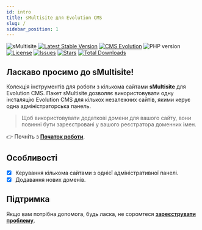 ```yaml
---
id: intro
title: sMultisite для Evolution CMS
slug: /
sidebar_position: 1
---
```


![sMultisite](https://repository-images.githubusercontent.com/683186810/d71c1c9b-f143-4000-8125-5104eeee067b)
[![Latest Stable Version](https://img.shields.io/packagist/v/seiger/sMultisite?label=version)](https://packagist.org/packages/seiger/smultisite)
[![CMS Evolution](https://img.shields.io/badge/CMS-Evolution-brightgreen.svg)](https://github.com/evolution-cms/evolution)
![PHP version](https://img.shields.io/packagist/php-v/seiger/smultisite)
[![License](https://img.shields.io/packagist/l/seiger/smultisite)](https://packagist.org/packages/seiger/smultisite)
[![Issues](https://img.shields.io/github/issues/Seiger/sMultisite)](https://github.com/Seiger/sMultisite/issues)
[![Stars](https://img.shields.io/packagist/stars/Seiger/smultisite)](https://packagist.org/packages/seiger/smultisite)
[![Total Downloads](https://img.shields.io/packagist/dt/seiger/smultisite)](https://packagist.org/packages/seiger/smultisite)

## Ласкаво просимо до sMultisite!

Колекція інструментів для роботи з кількома сайтами **sMultisite** для Evolution CMS.
Пакет sMultisite дозволяє використовувати одну інсталяцію Evolution CMS для кількох незалежних сайтів, якими керує одна адміністраторська панель.

> Щоб використовувати додаткові домени для вашого сайту, вони повинні бути зареєстровані у вашого реєстратора доменних імен.

👉 Почніть з **[Початок роботи](./getting-started.md)**.

## Особливості

- [x] Керування кількома сайтами з однієї адміністративної панелі.
- [x] Додавання нових доменів.

## Підтримка

Якщо вам потрібна допомога, будь ласка, не соромтеся **[зареєструвати проблему](https://github.com/Seiger/sMultisite/issues)**.